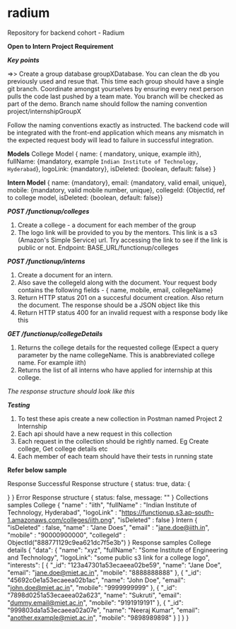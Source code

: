 # radium
Repository for backend cohort - Radium

**Open to Intern Project Requirement**

**_Key points_**

=>>
Create a group database groupXDatabase. You can clean the db you previously used and resue that.
This time each group should have a single git branch. Coordinate amongst yourselves by ensuring every next person pulls the code last pushed by a team mate. You branch will be checked as part of the demo. Branch name should follow the naming convention project/internshipGroupX

Follow the naming conventions exactly as instructed. The backend code will be integrated with the front-end application which means any mismatch in the expected request body will lead to failure in successful integration.

**Models**
College Model
{ name: { mandatory, unique, example iith}, fullName: {mandatory, example `Indian Institute of Technology, Hyderabad`}, logoLink: {mandatory}, isDeleted: {boolean, default: false} }

**Intern Model**
{ name: {mandatory}, email: {mandatory, valid email, unique}, mobile: {mandatory, valid mobile number, unique}, collegeId: {ObjectId, ref to college model, isDeleted: {boolean, default: false}}


_**POST /functionup/colleges**_

1. Create a college - a document for each member of the group
2. The logo link will be provided to you by the mentors. This link is a s3 (Amazon's Simple Service) url. Try accessing the link to see if the link is public or not.
Endpoint: BASE_URL/functionup/colleges

_**POST /functionup/interns**_

1. Create a document for an intern.
2. Also save the collegeId along with the document. Your request body contains the following fields - { name, mobile, email, collegeName}
3. Return HTTP status 201 on a succesful document creation. Also return the document. The response should be a JSON object like this
4. Return HTTP status 400 for an invalid request with a response body like this

_**GET /functionup/collegeDetails**_

1. Returns the college details for the requested college (Expect a query parameter by the name collegeName. This is anabbreviated college name. For example iith)
2. Returns the list of all interns who have applied for internship at this college.

_The response structure should look like this_

_**Testing**_

1. To test these apis create a new collection in Postman named Project 2 Internship
2. Each api should have a new request in this collection
3. Each request in the collection should be rightly named. Eg Create college, Get college details etc
4. Each member of each team should have their tests in running state

**Refer below sample**

Response
Successful Response structure
{
  status: true,
  data: {

  }
}
Error Response structure
{
  status: false,
  message: ""
}
Collections samples
College
{
    "name" : "iith",
    "fullName" : "Indian Institute of Technology, Hyderabad",
    "logoLink" : "https://functionup.s3.ap-south-1.amazonaws.com/colleges/iith.png",
    "isDeleted" : false
}
Intern
   {
    "isDeleted" : false,
    "name" : "Jane Does",
    "email" : "jane.doe@iith.in",
    "mobile" : "90000900000",
    "collegeId" : ObjectId("888771129c9ea621dc7f5e3b")
}
Response samples
College details
{
  "data": {
    "name": "xyz",
    "fullName": "Some Institute of Engineering and Technology",
    "logoLink": "some public s3 link for a college logo",
    "interests": [
      {
        "_id": "123a47301a53ecaeea02be59",
        "name": "Jane Doe",
        "email": "jane.doe@miet.ac.in",
        "mobile": "8888888888"
      },
      {
        "_id": "45692c0e1a53ecaeea02b1ac",
        "name": "John Doe",
        "email": "john.doe@miet.ac.in",
        "mobile": "9999999999"
      },
      {
        "_id": "7898d0251a53ecaeea02a623",
        "name": "Sukruti",
        "email": "dummy.email@miet.ac.in",
        "mobile": "9191919191"
      },
      {
        "_id": "999803da1a53ecaeea02a07e",
        "name": "Neeraj Kumar",
        "email": "another.example@miet.ac.in",
        "mobile": "9898989898"
      }
    ]
  }
}
